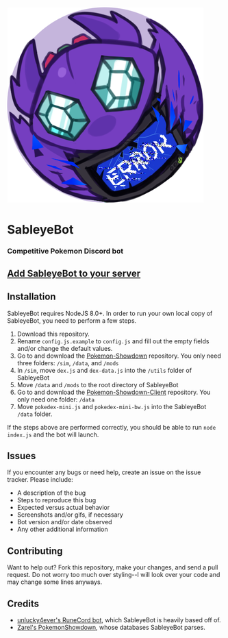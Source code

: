 # ![logo](assets/avatar.png "logo") 
# SableyeBot
### Competitive Pokemon Discord bot

## [Add SableyeBot to your server](https://discordapp.com/oauth2/authorize?&client_id=211522070620667905&scope=bot)

## Installation
SableyeBot requires NodeJS 8.0+. In order to run your own local copy of SableyeBot, you need to perform a few steps.

1. Download this repository.
2. Rename `config.js.example` to `config.js` and fill out the empty fields and/or change the default values.
3. Go to and download the [Pokemon-Showdown](https://github.com/Zarel/Pokemon-Showdown) repository. You only need three folders: `/sim`, `/data`, and `/mods`
4. In `/sim`, move `dex.js` and `dex-data.js` into the `/utils` folder of SableyeBot
5. Move `/data` and `/mods` to the root directory of SableyeBot
6. Go to and download the [Pokemon-Showdown-Client](https://github.com/Zarel/Pokemon-Showdown-Client) repository. You only need one folder: `/data`
7. Move `pokedex-mini.js` and `pokedex-mini-bw.js` into the SableyeBot `/data` folder.

If the steps above are performed correctly, you should be able to run `node index.js` and the bot will launch.

## Issues
If you encounter any bugs or need help, create an issue on the issue tracker. Please include:

 * A description of the bug
 * Steps to reproduce this bug
 * Expected versus actual behavior
 * Screenshots and/or gifs, if necessary
 * Bot version and/or date observed
 * Any other additional information
 
## Contributing
Want to help out? Fork this repository, make your changes, and send a pull request.
Do not worry too much over styling--I will look over your code and may change some lines anyways.

## Credits
 * [unlucky4ever's RuneCord bot](https://github.com/unlucky4ever/RuneCord), which SableyeBot is heavily based off of.
 * [Zarel's PokemonShowdown](https://github.com/Zarel/Pokemon-Showdown), whose databases SableyeBot parses.